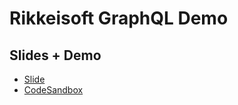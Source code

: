 # Rikkeisoft GraphQL Demo

## Slides + Demo
- [Slide](https://docs.google.com/presentation/d/e/2PACX-1vTaedkwvW7KT8THtqSGANRPdXltTx_onnZSGscEZWCkggk_Um5RX34-aq2NYpbuoyvV-xDg4qo5r9fm/pub?start=true&loop=false&delayms=10000)
- [CodeSandbox](https://codesandbox.io/s/rikkeisoft-graphql-demo-cxuw1)
